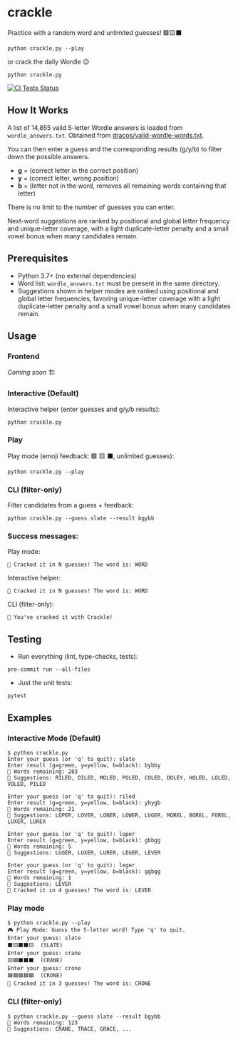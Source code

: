 # crackle

Practice with a random word and unlimited guesses! 🟩🟨⬛

```
python crackle.py --play
```

or crack the daily Wordle 😉

```
python crackle.py
```

<a href="https://github.com/nicolasluckie/crackle/actions/workflows/ci.yml">
	<img src="https://img.shields.io/github/actions/workflow/status/nicolasluckie/crackle/ci.yml?branch=main&label=Tests&logo=githubactions&logoColor=white" alt="CI Tests Status" />
</a>

## How It Works

A list of 14,855 valid 5-letter Wordle answers is loaded from `wordle_answers.txt`. Obtained from [dracos/valid-wordle-words.txt](https://gist.github.com/dracos/dd0668f281e685bad51479e5acaadb93).

You can then enter a guess and the corresponding results (g/y/b) to filter down the possible answers.

- **g** = (correct letter in the correct position)
- **y** = (correct letter, wrong position)
- **b** = (letter not in the word, removes all remaining words containing that letter)

There is no limit to the number of guesses you can enter.

Next-word suggestions are ranked by positional and global letter frequency and unique-letter coverage, with a light duplicate-letter penalty and a small vowel bonus when many candidates remain.

## Prerequisites
- Python 3.7+  (no external dependencies)
- Word list: `wordle_answers.txt` must be present in the same directory.
- Suggestions shown in helper modes are ranked using positional and global letter frequencies, favoring unique-letter coverage with a light duplicate-letter penalty and a small vowel bonus when many candidates remain.

## Usage

### Frontend

*Coming soon* 🏗️

### Interactive (Default)

Interactive helper (enter guesses and g/y/b results):

```
python crackle.py
```

### Play

Play mode (emoji feedback: 🟩 🟨 ⬛, unlimited guesses):

```
python crackle.py --play
```

### CLI (filter-only)

Filter candidates from a guess + feedback:

```
python crackle.py --guess slate --result bgybb
```

### Success messages:

Play mode:

`🎯 Cracked it in N guesses! The word is: WORD`

Interactive helper:

`🎯 Cracked it in N guesses! The word is: WORD`

CLI (filter-only):

`🎉 You've cracked it with Crackle!`

## Testing

- Run everything (lint, type-checks, tests):

```
pre-commit run --all-files
```

- Just the unit tests:

```
pytest
```

## Examples

### Interactive Mode (Default)

```
$ python crackle.py
Enter your guess (or 'q' to quit): slate
Enter result (g=green, y=yellow, b=black): bybby
🧠 Words remaining: 283
📝 Suggestions: RILED, OILED, MOLED, POLED, COLED, DOLEY, HOLED, LOLED, VOLED, PILED

Enter your guess (or 'q' to quit): riled
Enter result (g=green, y=yellow, b=black): ybygb
🧠 Words remaining: 21
📝 Suggestions: LOPER, LOVER, LONER, LOWER, LUGER, MOREL, BOREL, FOREL, LUXER, LUREX

Enter your guess (or 'q' to quit): loper
Enter result (g=green, y=yellow, b=black): gbbgg
🧠 Words remaining: 5
📝 Suggestions: LUGER, LUXER, LURER, LEGER, LEVER

Enter your guess (or 'q' to quit): leger
Enter result (g=green, y=yellow, b=black): ggbgg
🧠 Words remaining: 1
📝 Suggestions: LEVER
🎯 Cracked it in 4 guesses! The word is: LEVER
```

### Play mode

```
$ python crackle.py --play
🎮 Play Mode: Guess the 5-letter word! Type 'q' to quit.
Enter your guess: slate
⬛🟨⬛⬛🟨  (SLATE)
Enter your guess: crane
🟨🟩⬛⬛⬛  (CRANE)
Enter your guess: crone
🟩🟩🟩🟩🟩  (CRONE)
🎯 Cracked it in 3 guesses! The word is: CRONE
```

### CLI (filter-only)

```
$ python crackle.py --guess slate --result bgybb
🧠 Words remaining: 123
📝 Suggestions: CRANE, TRACE, GRACE, ...
```
